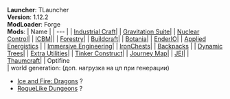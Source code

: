 **Launcher**: TLauncher<br>
**Version**: 1.12.2<br>
**ModLoader**: Forge<br>
**Mods**:
| Name |
| --- |
| [Industrial Craft](https://www.curseforge.com/minecraft/mc-mods/industrial-craft)|
| [Gravitation Suite](https://www.curseforge.com/minecraft/mc-mods/gravitation-suite)|
| [Nuclear Control](https://www.curseforge.com/minecraft/mc-mods/nuclear-control-2)|
| [ICBM](https://www.curseforge.com/minecraft/mc-mods/icbm)||
| [Forestry](https://www.curseforge.com/minecraft/mc-mods/forestry)|
| [Buildcraft](https://www.curseforge.com/minecraft/mc-mods/buildcraft-builders)|
| [Botania](https://www.curseforge.com/minecraft/mc-mods/botania)|
| [EnderIO](https://www.curseforge.com/minecraft/mc-mods/ender-io)|
| [Applied Energistics](https://www.curseforge.com/minecraft/mc-mods/applied-energistics-2) |
| [Immersive Engineering](https://www.curseforge.com/minecraft/mc-mods/applied-energistics-2)|
| [IronChests](https://www.curseforge.com/minecraft/mc-mods/iron-chests)|
| [Backpacks](https://www.curseforge.com/minecraft/mc-mods/forge-backpacks) |
| [Dynamic Trees](https://www.curseforge.com/minecraft/mc-mods/dynamictrees)|
| [Extra Utilities](https://www.curseforge.com/minecraft/mc-mods/extra-utilities)|
| [Tinker Construct](https://www.curseforge.com/minecraft/mc-mods/tinkers-construct)|
| [Journey Map](https://www.curseforge.com/minecraft/mc-mods/journeymap-web-map)|
| [JEI](https://www.curseforge.com/minecraft/mc-mods/jei)|
| [Thaumcraft](https://www.curseforge.com/minecraft/mc-mods/thaumcraft)|
|  Optifine<br>|
world generation: (доп. нагрузка на цп при генерации)
* [Ice and Fire: Dragons](https://www.curseforge.com/minecraft/mc-mods/ice-and-fire-dragons) ?
* [RogueLike Dungeons](https://www.curseforge.com/minecraft/mc-mods/roguelike-dungeons) ?



